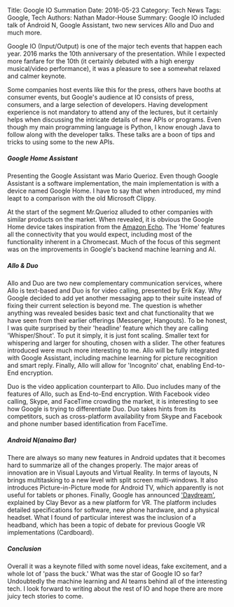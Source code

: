 Title: Google IO Summation
Date: 2016-05-23
Category: Tech News
Tags: Google, Tech
Authors: Nathan Mador-House
Summary: Google IO included talk of Android N, Google Assistant, two new services Allo and Duo and much more.

Google IO (Input/Output) is one of the major tech events that happen each year. 2016 marks the 10th anniversary of the presentation.
While I expected more fanfare for the 10th (it certainly debuted with a high energy musical/video performance), it was a pleasure to see a somewhat relaxed and calmer keynote.

Some companies host events like this for the press, others have booths at consumer events, but Google's audience at IO consists of press, consumers, and a large selection of developers.
Having development experience is not mandatory to attend any of the lectures, but it certainly helps when discussing the intricate details of new APIs or programs.
Even though my main programming language is Python, I know enough Java to follow along with the developer talks. These talks are a boon of tips and tricks to using some to the new APIs.


##### Google Home Assistant
Presenting the Google Assistant was Mario Querioz. Even though Google Assistant is a software implementation, the main implementation is with a device named Google Home.
I have to say that when introduced, my mind leapt to a comparison with the old Microsoft Clippy.

At the start of the segment Mr.Querioz alluded to other companies with similar products on the market. When revealed, it is obvious the Google Home device takes inspiration from the [Amazon Echo](http://www.amazon.com/Amazon-Echo-Bluetooth-Speaker-with-WiFi-Alexa/dp/B00X4WHP5E).
The 'Home' features all the connectivity that you would expect, including most of the functionality inherent in a Chromecast.
Much of the focus of this segment was on the improvements in Google's backend machine learning and AI.

##### Allo & Duo

Allo and Duo are two new complementary communication services, where Allo is text-based and Duo is for video calling, presented by Erik Kay.
Why Google decided to add yet another messaging app to their suite instead of fixing their current selection is beyond me. The question is whether anything  was revealed besides basic text and chat functionality that we have seen from their earlier offerings (Messenger, Hangouts).
To be honest, I was quite surprised by their 'headline' feature which they are calling 'Whisper/Shout'. To put it simply, it is just font scaling. Smaller text for whispering and larger for shouting, chosen with a slider.
The other features introduced were much more interesting to me. Allo will be fully integrated with Google Assistant, including machine learning for picture recognition and smart reply.
Finally, Allo will allow for 'Incognito' chat, enabling End-to-End encryption.

Duo is the video application counterpart to Allo. Duo includes many of the features of Allo, such as End-to-End encryption. With Facebook video calling, Skype, and FaceTime crowding the market, it is interesting to see how Google is trying to differentiate Duo.
Duo takes hints from its competitors, such as cross-platform availability from Skype and Facebook and phone number based identification from FaceTime.

##### Android N(anaimo Bar)

There are always so many new features in Android updates that it becomes hard to summarize all of the changes properly.
The major areas of innovation are in Visual Layouts and Virtual Reality. In terms of layouts, N brings multitasking to a new level with split screen multi-windows.
It also introduces Picture-in-Picture mode for Android TV, which apparently is not useful for tablets or phones. 
Finally, Google has announced ['Daydream'](Daydream), explained by Clay Bevor as a new platform for VR. The platform includes detailed specifications for software, new phone hardware, and a physical headset. What I found of particular interest was the inclusion of a headband, which has been a topic of debate for previous Google VR implementations (Cardboard).

##### Conclusion

Overall it was a keynote filled with some novel ideas, fake excitement, and a whole lot of 'pass the buck.' What was the star of Google IO so far? Undoubtedly the machine learning and AI teams behind all of the interesting tech. I look forward to writing about the rest of IO and hope there are more juicy tech stories to come.
